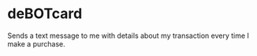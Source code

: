 # deBOTcard
Sends a text message to me with details about my transaction every time I make a purchase.
